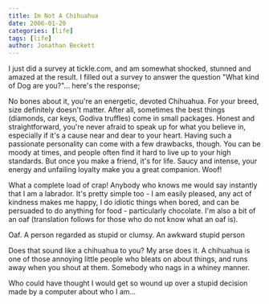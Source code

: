 ```yaml
---
title: Im Not A Chihuahua
date: 2006-01-20
categories: [life]
tags: [life]
author: Jonathan Beckett
---
```


I just did a survey at tickle.com, and am somewhat shocked, stunned and amazed at the result. I filled out a survey to answer the question "What kind of Dog are you?"... here's the response;

No bones about it, you're an energetic, devoted Chihuahua. For your breed, size definitely doesn't matter. After all, sometimes the best things (diamonds, car keys, Godiva truffles) come in small packages. Honest and straightforward, you're never afraid to speak up for what you believe in, especially if it's a cause near and dear to your heart. Having such a passionate personality can come with a few drawbacks, though. You can be moody at times, and people often find it hard to live up to your high standards. But once you make a friend, it's for life. Saucy and intense, your energy and unfailing loyalty make you a great companion. Woof!

What a complete load of crap! Anybody who knows me would say instantly that I am a labrador. It's pretty simple too - I am easily pleased, any act of kindness makes me happy, I do idiotic things when bored, and can be persuaded to do anything for food - particularly chocolate. I'm also a bit of an oaf (translation follows for those who do not know what an oaf is).

Oaf. A person regarded as stupid or clumsy. An awkward stupid person

Does that sound like a chihuahua to you? My arse does it. A chihuahua is one of those annoying little people who bleats on about things, and runs away when you shout at them. Somebody who nags in a whiney manner.

Who could have thought I would get so wound up over a stupid decision made by a computer about who I am...